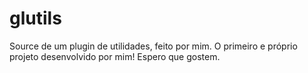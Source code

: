 # glutils
Source de um plugin de utilidades, feito por mim. O primeiro e próprio projeto desenvolvido por mim! Espero que gostem.
